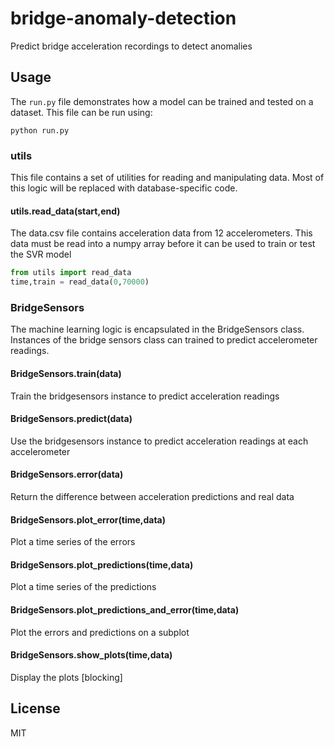 # bridge-anomaly-detection
Predict bridge acceleration recordings to detect anomalies



## Usage

The `run.py` file demonstrates how a model can be trained and tested on 
a dataset. This file can be run using:
```
python run.py
```

### utils
This file contains a set of utilities for reading and manipulating data.
Most of this logic will be replaced with database-specific code.

#### utils.read_data(start,end)
The data.csv file contains acceleration data from 12 accelerometers.
This data must be read into a numpy array before it can be used to train or
test the SVR model

```python
from utils import read_data
time,train = read_data(0,70000)
```

### BridgeSensors
The machine learning logic is encapsulated in the BridgeSensors class.
Instances of the bridge sensors class can trained to predict accelerometer readings.

#### BridgeSensors.train(data)
Train the bridgesensors instance to predict acceleration readings

#### BridgeSensors.predict(data)
Use the bridgesensors instance to predict acceleration readings at each accelerometer

#### BridgeSensors.error(data)
Return the difference between acceleration predictions and real data

#### BridgeSensors.plot_error(time,data)
Plot a time series of the errors

#### BridgeSensors.plot_predictions(time,data)
Plot a time series of the predictions

#### BridgeSensors.plot_predictions_and_error(time,data)
Plot the errors and predictions on a subplot

#### BridgeSensors.show_plots(time,data)
Display the plots [blocking]

## License
MIT


